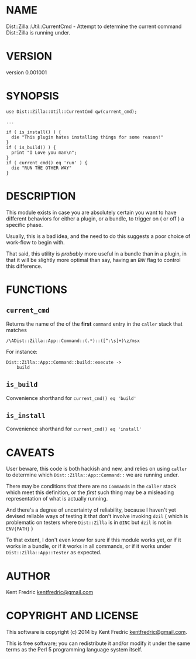 # NAME

Dist::Zilla::Util::CurrentCmd - Attempt to determine the current command Dist::Zilla is running under.

# VERSION

version 0.001001

# SYNOPSIS

    use Dist::Zilla::Util::CurrentCmd qw(current_cmd);

    ...

    if ( is_install() ) {
      die "This plugin hates installing things for some reason!"
    }
    if ( is_build() ) {
      print "I Love you man\n";
    }
    if ( current_cmd() eq 'run' ) {
      die "RUN THE OTHER WAY"
    }

# DESCRIPTION

This module exists in case you are absolutely certain you want to have different behaviors for either a plugin, or a bundle, to
trigger on ( or off ) a specific phase.

Usually, this is a bad idea, and the need to do this suggests a poor choice of work-flow to begin with.

That said, this utility is _probably_ more useful in a bundle than in a plugin, in that it will be slightly more optimal than
say, having an `ENV` flag to control this difference.

# FUNCTIONS

## `current_cmd`

Returns the name of the of the **first** `command` entry in the `caller` stack that matches

    /\ADist::Zilla::App::Command::(.*)::([^:\s]+)\z/msx

For instance:

    Dist::Zilla::App::Command::build::execute ->
        build

## `is_build`

Convenience shorthand for `current_cmd() eq 'build'`

## `is_install`

Convenience shorthand for `current_cmd() eq 'install'`

# CAVEATS

User beware, this code is both hackish and new, and relies on using `caller` to determine which
`Dist::Zilla::App::Command::` we are running under.

There may be conditions that there are no `Command`s in the `caller` stack which meet this definition, or the _first_ such
thing may be a misleading representation of what is actually running.

And there's a degree of uncertainty of reliability, because I haven't yet devised reliable ways of testing it that don't
involve invoking `dzil` ( which is problematic on testers where `Dist::Zilla` is in `@INC` but `dzil` is not in
`ENV{PATH}` )

To that extent, I don't even know for sure if this module works yet, or if it works in a bundle, or if it works in all
commands, or if it works under `Dist::Zilla::App::Tester` as expected.

# AUTHOR

Kent Fredric <kentfredric@gmail.com>

# COPYRIGHT AND LICENSE

This software is copyright (c) 2014 by Kent Fredric <kentfredric@gmail.com>.

This is free software; you can redistribute it and/or modify it under
the same terms as the Perl 5 programming language system itself.
